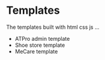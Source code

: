 # Templates
The templates built with html css js ...


 - ATPro admin template
 - Shoe store template 
 - MeCare template
